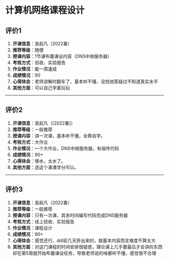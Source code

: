 # 计算机网络课程设计

## 评价1

1. **开课信息**：吴起凡（2022春）
2. **推荐等级**：随便
3. **授课内容**：1节课布置课设内容（DNS中继服务器）
4. **考核方式**：验收、实验报告
5. **作业情况**：能一周速成
6. **成绩情况**：90
7. **心得体会**：老师讲解时翻车了，基本听不懂，没找他答疑过不知道真实水平
8. **其他方面**：可以自己学着玩玩

---

## 评价2

1. **开课信息**：吴起凡（[2022春]）
2. **推荐等级**：一般推荐
3. **授课内容**：讲一次课，基本听不懂，全靠自学。
4. **考核方式**：大作业
5. **作业情况**：一个大作业，DNS中继服务器，有祖传代码
6. **成绩情况**：90+
7. **心得体会**：够水，太水了。
8. **其他方面**：选这个凑凑学分可以。

---

## 评价3

1. **开课信息**：吴起凡（2022春）
2. **推荐等级**：一般推荐
3. **授课内容**：只有一次课，其余时间编写代码完成DNS服务器
4. **考核方式**：线上验收、实验报告
5. **作业情况**：课程设计
6. **成绩情况**：90+
7. **心得体会**：感觉还行，ddl前几天肝出来的，就基本内容而言难度不算太大
8. **其他方面**：对这门课程的时间安排很疑惑，理论课上几乎要最后才会讲的东西却在第5周就开始布置课设任务，导致老师说的啥都听不懂，感觉很不合理
